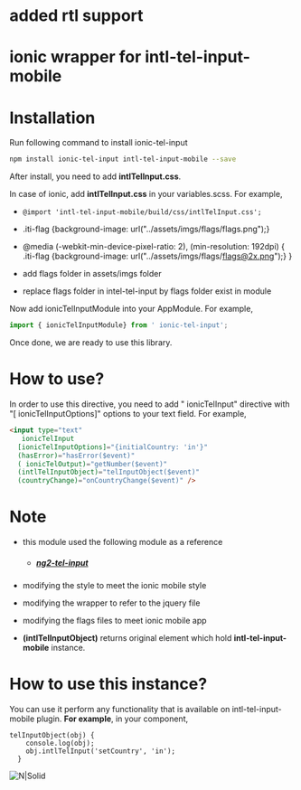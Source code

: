 
# added rtl support

# ionic wrapper for intl-tel-input-mobile

# Installation

Run following command to install  ionic-tel-input

```sh
npm install ionic-tel-input intl-tel-input-mobile --save
```

After install, you need to add **intlTelInput.css**.

In case of ionic, add **intlTelInput.css** in your variables.scss. For example,

*  ```@import 'intl-tel-input-mobile/build/css/intlTelInput.css';```


*  .iti-flag {background-image: url("../assets/imgs/flags/flags.png");}


*  @media (-webkit-min-device-pixel-ratio: 2), (min-resolution: 192dpi) {
  .iti-flag {background-image: url("../assets/imgs/flags/flags@2x.png");}
}

* add flags folder in assets/imgs folder  
* replace flags folder in intel-tel-input by flags folder exist in module

Now add  ionicTelInputModule into your AppModule. For example,

```js
import { ionicTelInputModule} from ' ionic-tel-input';
```

Once done, we are ready to use this library.

# How to use?

In order to use this directive, you need to add " ionicTelInput" directive with "[ ionicTelInputOptions]" options to your text field. For example,

```html
<input type="text"
   ionicTelInput
  [ionicTelInputOptions]="{initialCountry: 'in'}"
  (hasError)="hasError($event)"
  ( ionicTelOutput)="getNumber($event)"
  (intlTelInputObject)="telInputObject($event)"
  (countryChange)="onCountryChange($event)" />
```

# Note
  * this module used the following module as a reference
    * #####  [ng2-tel-input](https://www.npmjs.com/package/ng2-tel-input)

* modifying the style to meet the ionic mobile style
* modifying the wrapper to refer to the jquery file
* modifying the flags files to meet ionic mobile app


* **(intlTelInputObject)** returns original element which hold **intl-tel-input-mobile** instance.

# How to use this instance?
You can use it perform any functionality that is available on intl-tel-input-mobile plugin. **For example**, in your component,
```
telInputObject(obj) {
    console.log(obj);
    obj.intlTelInput('setCountry', 'in');
  }
```

![N|Solid](./example.png)
